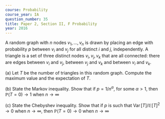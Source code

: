 ```yaml
---
course: Probability
course_year: IA
question_number: 35
title: Paper 2, Section II, F Probability
year: 2016
---
```




A random graph with $n$ nodes $v_{1}, \ldots, v_{n}$ is drawn by placing an edge with probability $p$ between $v_{i}$ and $v_{j}$ for all distinct $i$ and $j$, independently. A triangle is a set of three distinct nodes $v_{i}, v_{j}, v_{k}$ that are all connected: there are edges between $v_{i}$ and $v_{j}$, between $v_{j}$ and $v_{k}$ and between $v_{i}$ and $v_{k}$.

(a) Let $T$ be the number of triangles in this random graph. Compute the maximum value and the expectation of $T$.

(b) State the Markov inequality. Show that if $p=1 / n^{\alpha}$, for some $\alpha>1$, then $\mathbb{P}(T=0) \rightarrow 1$ when $n \rightarrow \infty$

(c) State the Chebyshev inequality. Show that if $p$ is such that $\operatorname{Var}[T] / \mathbb{E}[T]^{2} \rightarrow 0$ when $n \rightarrow \infty$, then $\mathbb{P}(T=0) \rightarrow 0$ when $n \rightarrow \infty$